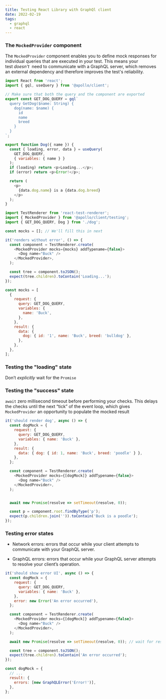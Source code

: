 ```yaml
---
title: Testing React Library with GraphQl client
date: 2022-02-19
tags:
  - graphql
  - react
---
```


### The `MockedProvider` component

The `MockedProvider` component enables you to define mock responses for individual queries that are executed in your test. This means your test _doesn't_
 need to communicate with a GraphQL server, which removes an external dependency and therefore improves the test's reliability.

```javascript
import React from 'react';
import { gql, useQuery } from '@apollo/client';

// Make sure that both the query and the component are exported
export const GET_DOG_QUERY = gql`
  query GetDog($name: String) {
    dog(name: $name) {
      id
      name
      breed
    }
  }
`;

export function Dog({ name }) {
  const { loading, error, data } = useQuery(
    GET_DOG_QUERY,
    { variables: { name } }
  );
  if (loading) return <p>Loading...</p>;
  if (error) return <p>Error!</p>;

  return (
    <p>
      {data.dog.name} is a {data.dog.breed}
    </p>
  );
}
```

```javascript
import TestRenderer from 'react-test-renderer';
import { MockedProvider } from '@apollo/client/testing';
import { GET_DOG_QUERY, Dog } from './dog';

const mocks = []; // We'll fill this in next

it('renders without error', () => {
  const component = TestRenderer.create(
    <MockedProvider mocks={mocks} addTypename={false}>
      <Dog name="Buck" />
    </MockedProvider>,
  );

  const tree = component.toJSON();
  expect(tree.children).toContain('Loading...');
});
```

```javascript
const mocks = [
  {
    request: {
      query: GET_DOG_QUERY,
      variables: {
        name: 'Buck',
      },
    },
    result: {
      data: {
        dog: { id: '1', name: 'Buck', breed: 'bulldog' },
      },
    },
  },
];
```

### **Testing the "loading" state**

Don’t _explicitly_ wait for the `Promise`


### **Testing the "success" state**

`await` zero millisecond timeout before performing your checks. This delays the checks until the next “tick” of the event loop, which gives `MockedProvider` an opportunity to populate the mocked result

```javascript
it('should render dog', async () => {
  const dogMock = {
    request: {
      query: GET_DOG_QUERY,
      variables: { name: 'Buck' },
    },
    result: {
      data: { dog: { id: 1, name: 'Buck', breed: 'poodle' } },
    },
  };

  const component = TestRenderer.create(
    <MockedProvider mocks={[dogMock]} addTypename={false}>
      <Dog name="Buck" />
    </MockedProvider>,
  );


  await new Promise(resolve => setTimeout(resolve, 0));

  const p = component.root.findByType('p');
  expect(p.children.join('')).toContain('Buck is a poodle');
});
```

### Testing error states

- Network errors: errors that occur while your client attempts to communicate with your GraphQL server. 

- GraphQL errors: errors that occur while your GraphQL server attempts to resolve your client’s operation.

```javascript
it('should show error UI', async () => {
  const dogMock = {
    request: {
      query: GET_DOG_QUERY,
      variables: { name: 'Buck' },
    },
    error: new Error('An error occurred'),
  };

  const component = TestRenderer.create(
    <MockedProvider mocks={[dogMock]} addTypename={false}>
      <Dog name="Buck" />
    </MockedProvider>,
  );

  await new Promise(resolve => setTimeout(resolve, 0)); // wait for response

  const tree = component.toJSON();
  expect(tree.children).toContain('An error occurred');
});
```

```javascript
const dogMock = {
  // ...
  result: {
    errors: [new GraphQLError('Error!')],
  },
};
```

